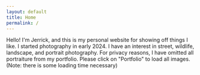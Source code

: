 ```yaml
---
layout: default
title: Home
permalink: /
---
```

Hello! I'm Jerrick, and this is my personal website for showing off things I like. I started photography in early 2024. I have an interest in street, wildlife, landscape, and portrait photography. For privacy reasons, I have omitted all portraiture from my portfolio. Please click on "Portfolio" to load all images. (Note: there is some loading time necessary)
